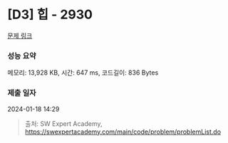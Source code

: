 # [D3] 힙 - 2930 

[문제 링크](https://swexpertacademy.com/main/code/problem/problemDetail.do?contestProbId=AV-Tj7ya3jYDFAXr) 

### 성능 요약

메모리: 13,928 KB, 시간: 647 ms, 코드길이: 836 Bytes

### 제출 일자

2024-01-18 14:29



> 출처: SW Expert Academy, https://swexpertacademy.com/main/code/problem/problemList.do